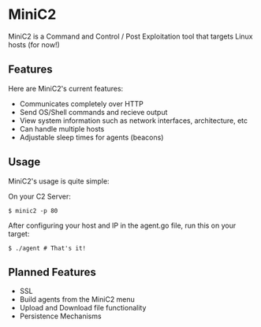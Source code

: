 # MiniC2

MiniC2 is a Command and Control / Post Exploitation tool that targets Linux hosts (for now!)

## Features

Here are MiniC2's current features:

- Communicates completely over HTTP
- Send OS/Shell commands and recieve output
- View system information such as network interfaces, architecture, etc
- Can handle multiple hosts
- Adjustable sleep times for agents (beacons)

## Usage

MiniC2's usage is quite simple:

On your C2 Server:
```
$ minic2 -p 80
```

After configuring your host and IP in the agent.go file, run this on your target:
```
$ ./agent # That's it!
```

## Planned Features

- SSL
- Build agents from the MiniC2 menu
- Upload and Download file functionality
- Persistence Mechanisms
